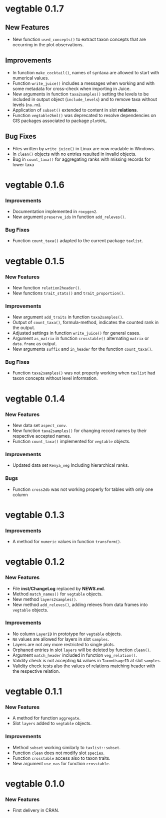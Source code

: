 vegtable 0.1.7
==============

## New Features

* New function `used_concepts()` to extract taxon concepts that are occurring
in the plot observations.

## Improvements

* In function `make_cocktail()`, names of syntaxa are allowed to start with numerical values.
* Function `write_juice()` includes a messages when working and with some
metadata for cross-check when importing in Juice.
* New arguments in function `taxa2samples()` setting the levels to be included
in output object (`include_levels`) and to remove taxa without levels
(`na.rm`).
* Application of `subset()` extended to content in slot **relations**.
* Function `vegtable2kml()` was deprecated to resolve dependencies on GIS
  packages associated to package `plotKML`.

## Bug Fixes

* Files written by `write_juice()` in Linux are now readable in Windows.
* In `clean()` objects with no entries resulted in invalid objects.
* Bug in `count_taxa()` for aggregating ranks with missing records for lower taxa

vegtable 0.1.6
==============

### Improvements

* Documentation implemented in `roxygen2`.
* New argument `preserve_ids` in function `add_releves()`.

### Bug Fixes

* Function `count_taxa()` adapted to the current package `taxlist`.

vegtable 0.1.5
==============

### New Features

* New function `relation2header()`.
* New functions `trait_stats()` and `trait_proportion()`.

### Improvements

* New argument `add_traits` in function `taxa2samples()`.
* Output of `count_taxa()`, formula-method, indicates the counted rank in the output.
* Adjusted settings in function `write_juice()` for general cases.
* Argument `as_matrix` in function `crosstable()` alternating `matrix` or `data.frame` as output.
* New arguments `suffix` and `in_header` for the function `count_taxa()`.

### Bug Fixes

* Function `taxa2samples()` was not properly working when `taxlist` had taxon concepts without level information.

vegtable 0.1.4
==============

### New Features

* New data set `aspect_conv`.
* New function `taxa2samples()` for changing record names by their respective accepted names.
* Function `count_taxa()` implemented for `vegtable` objects.

### Improvements

* Updated data set `Kenya_veg` Including hierarchical ranks.

### Bugs

* Function `cross2db` was not working properly for tables with only one column

vegtable 0.1.3
==============

### Improvements

* A method for `numeric` values in function `transform()`.

vegtable 0.1.2
==============

### New Features

* File **inst/ChangeLog** replaced by **NEWS.md**.
* Method `match_names()` for `vegtable` objects.
* New method `layers2samples()`.
* New method `add_releves()`, adding releves from data frames into `vegtable` objects.

### Improvements
* No column `LayerID` in prototype for `vegtable` objects.
* `NA` values are allowed for layers in slot `samples`.
* Layers are not any more restricted to single plots.
* Orphaned entries in slot `layers` will be deleted by function `clean()`.
* Argument `match_header` included in function `veg_relation()`.
* Validity check is not accepting `NA` values in `TaxonUsageID` at slot `samples`.
* Validity check tests also the values of relations matching header with the respective relation.

vegtable 0.1.1
==============

### New Features

* A method for function `aggregate`.
* Slot `layers` added to `vegtable` objects.

### Improvements

* Method `subset` working similarly to `taxlist::subset`.
* Function `clean` does not modify slot `species`.
* Function `crosstable` access also to taxon traits.
* New argument `use_nas` for function `crosstable`.

vegtable 0.1.0
==============

### New Features

* First delivery in CRAN.
